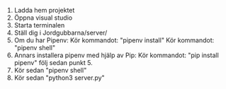 1. Ladda hem projektet
2. Öppna visual studio
3. Starta terminalen
4. Ställ dig i Jordgubbarna/server/ 
5. Om du har Pipenv: Kör kommandot: "pipenv install" Kör kommandot: "pipenv shell"
6. Annars installera pipenv med hjälp av Pip: Kör kommandot: "pip install pipenv" följ sedan punkt 5.
7. Kör sedan "pipenv shell"
8. Kör sedan "python3 server.py"
